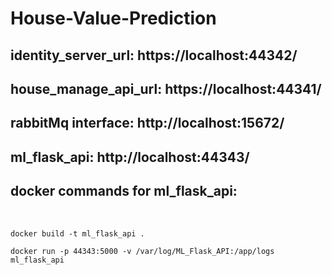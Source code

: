 # House-Value-Prediction

## identity_server_url: https://localhost:44342/

## house_manage_api_url: https://localhost:44341/

## rabbitMq interface: http://localhost:15672/

## ml_flask_api: http://localhost:44343/

## docker commands for ml_flask_api:

<br>

`docker build -t ml_flask_api .`

`docker run -p 44343:5000 -v /var/log/ML_Flask_API:/app/logs ml_flask_api`
